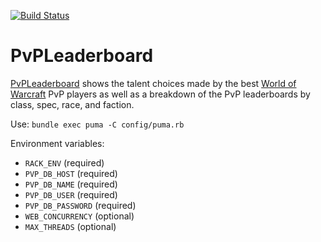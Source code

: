 [![Build Status](https://travis-ci.org/Exupery/pvpleaderboard.svg)](https://travis-ci.org/Exupery/pvpleaderboard)
# PvPLeaderboard

[PvPLeaderboard](https://www.pvpleaderboard.com/) shows the talent choices made by the best [World of Warcraft](http://us.battle.net/wow/en/) PvP players as well as a breakdown of the PvP leaderboards by class, spec, race, and faction.

Use: `bundle exec puma -C config/puma.rb`

Environment variables:
* `RACK_ENV` (required)
* `PVP_DB_HOST` (required)
* `PVP_DB_NAME` (required)
* `PVP_DB_USER` (required)
* `PVP_DB_PASSWORD` (required)
* `WEB_CONCURRENCY` (optional)
* `MAX_THREADS` (optional)

